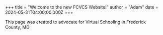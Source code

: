 +++
title = "Welcome to the new FCVCS Website!"
author = "Adam"
date = 2024-05-31T04:00:00.000Z
+++

This page was created to advocate for Virtual Schooling in Frederick County, MD
